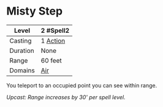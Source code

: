 # Misty Step

| Level    | 2 #Spell2                                           |
| -------- | --------------------------------------------------- |
| Casting  | 1 [Action](../../../../Game%20Procedures/Action.md) |
| Duration | None                                                |
| Range    | 60 feet                                             |
| Domains  | [Air](../../../Spell%20Domains/Air.md)              |

You teleport to an occupied point you can see within range.

*Upcast: Range increases by 30' per spell level.*